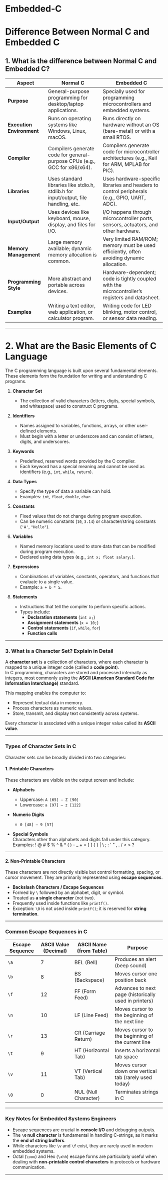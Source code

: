 # Embedded-C
# Difference Between Normal C and Embedded C

## 1. What is the difference between Normal C and Embedded C?

| Aspect                | Normal C                                                                  | Embedded C                                                                    |
|-----------------------|---------------------------------------------------------------------------|----------------------------------------------------------------------------   |
| **Purpose**           | General-purpose programming for desktop/laptop applications.              | Specially used for programming microcontrollers and embedded systems.         |
| **Execution Environment** | Runs on operating systems like Windows, Linux, macOS.                 | Runs directly on hardware without an OS (bare-metal) or with a small RTOS.    |
| **Compiler**          | Compilers generate code for general-purpose CPUs (e.g., GCC for x86/x64). | Compilers generate code for microcontroller architectures (e.g., Keil for ARM, MPLAB for PIC). |
| **Libraries**         | Uses standard libraries like stdio.h, stdlib.h for input/output, file handling, etc. | Uses hardware-specific libraries and headers to control peripherals (e.g., GPIO, UART, ADC). |
| **Input/Output**      | Uses devices like keyboard, mouse, display, and files for I/O.            | I/O happens through microcontroller ports, sensors, actuators, and other hardware. |
| **Memory Management** | Large memory available; dynamic memory allocation is common.              | Very limited RAM/ROM; memory must be used efficiently, often avoiding dynamic allocation. |
| **Programming Style** | More abstract and portable across devices.                                | Hardware-dependent; code is tightly coupled with the microcontroller’s registers and datasheet. |
| **Examples**          | Writing a text editor, web application, or calculator program.            | Writing code for LED blinking, motor control, or sensor data reading. |

------------------------------------------------------------------------
# 2. What are the Basic Elements of C Language

The C programming language is built upon several fundamental elements. These elements form the foundation for writing and understanding C programs.

1. **Character Set**  
   - The collection of valid characters (letters, digits, special symbols, and whitespace) used to construct C programs.

2. **Identifiers**  
   - Names assigned to variables, functions, arrays, or other user-defined elements.  
   - Must begin with a letter or underscore and can consist of letters, digits, and underscores.

3. **Keywords**  
   - Predefined, reserved words provided by the C compiler.  
   - Each keyword has a special meaning and cannot be used as identifiers (e.g., `int`, `while`, `return`).

4. **Data Types**  
   - Specify the type of data a variable can hold.  
   - Examples: `int`, `float`, `double`, `char`.

5. **Constants**  
   - Fixed values that do not change during program execution.  
   - Can be numeric constants (`10`, `3.14`) or character/string constants (`'A'`, `"Hello"`).

6. **Variables**  
   - Named memory locations used to store data that can be modified during program execution.  
   - Declared using data types (e.g., `int x; float salary;`).

7. **Expressions**  
   - Combinations of variables, constants, operators, and functions that evaluate to a single value.  
   - Example: `a + b * 5`.

8. **Statements**  
   - Instructions that tell the compiler to perform specific actions.  
   - Types include:
     - **Declaration statements** (`int x;`)
     - **Assignment statements** (`x = 10;`)
     - **Control statements** (`if`, `while`, `for`)
     - **Function calls**

-----
### 3. What is a Character Set? Explain in Detail

A **character set** is a collection of characters, where each character is mapped to a unique integer code (called a **code point**).  
In C programming, characters are stored and processed internally as integers, most commonly using the **ASCII (American Standard Code for Information Interchange)** standard.  

This mapping enables the computer to:
- Represent textual data in memory.
- Process characters as numeric values.
- Store, transmit, and display text consistently across systems.

Every character is associated with a unique integer value called its **ASCII value**.

---

### Types of Character Sets in C

Character sets can be broadly divided into two categories:

#### 1. Printable Characters
These characters are visible on the output screen and include:

- **Alphabets**  
  - Uppercase: `A [65] – Z [90]`  
  - Lowercase: `a [97] – z [122]`

- **Numeric Digits**  
  - `0 [48] – 9 [57]`

- **Special Symbols**  
  Characters other than alphabets and digits fall under this category.  
  Examples:  ! @ # $ % ^ & * ( ) - _ + = [ ] { } | \ ; : ' " , . / < > ?

---

#### 2. Non-Printable Characters
These characters are not directly visible but control formatting, spacing, or cursor movement. They are primarily represented using **escape sequences**.

- **Backslash Characters / Escape Sequences**  
- Formed by `\` followed by an alphabet, digit, or symbol.  
- Treated as **a single character** (not two).  
- Frequently used inside functions like `printf()`.  
- Exception: `\0` is not used inside `printf()`; it is reserved for **string termination**.

---

### Common Escape Sequences in C

| Escape Sequence | ASCII Value (Decimal) | ASCII Name (from Table) | Purpose |
|-----------------|------------------------|--------------------------|---------|
| `\a` | 7  | BEL (Bell)            | Produces an alert (beep sound) |
| `\b` | 8  | BS (Backspace)        | Moves cursor one position back |
| `\f` | 12 | FF (Form Feed)        | Advances to next page (historically used in printers) |
| `\n` | 10 | LF (Line Feed)        | Moves cursor to the beginning of the next line |
| `\r` | 13 | CR (Carriage Return)  | Moves cursor to the beginning of the current line |
| `\t` | 9  | HT (Horizontal Tab)   | Inserts a horizontal tab space |
| `\v` | 11 | VT (Vertical Tab)     | Moves cursor down one vertical tab (rarely used today) |
| `\0` | 0  | NUL (Null Character)  | Terminates strings in C |
---

### Key Notes for Embedded Systems Engineers
- Escape sequences are crucial in **console I/O** and debugging outputs.  
- The **`\0` null character** is fundamental in handling C-strings, as it marks the **end of string buffers**.  
- While characters like `\v` and `\f` exist, they are rarely used in modern embedded systems.  
- Octal (`\ooo`) and Hex (`\xhh`) escape forms are particularly useful when dealing with **non-printable control characters** in protocols or hardware communication.  

----
